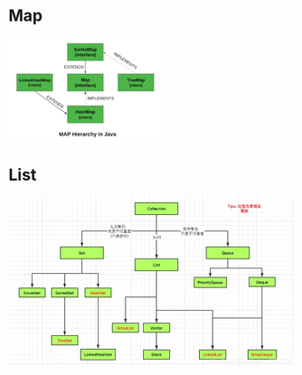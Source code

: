 
# Map
![](attachments/Pasted%20image%2020240223142202.png)
 # List
![](attachments/Pasted%20image%2020240223150523.png)